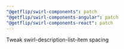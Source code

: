 ```yaml
---
"@getflip/swirl-components": patch
"@getflip/swirl-components-angular": patch
"@getflip/swirl-components-react": patch
---
```


Tweak swirl-description-list-item spacing
